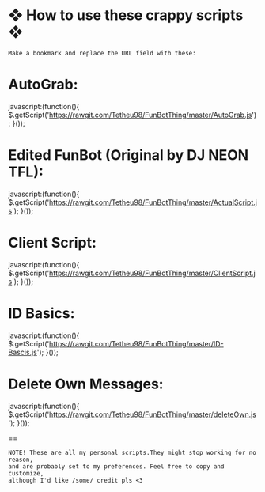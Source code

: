❖ How to use these crappy scripts ❖
=======

    Make a bookmark and replace the URL field with these:


AutoGrab:
==
 javascript:(function(){
 	$.getScript('https://rawgit.com/Tetheu98/FunBotThing/master/AutoGrab.js');
 }());

Edited FunBot (Original by DJ NEON TFL):
==
 javascript:(function(){
   $.getScript('https://rawgit.com/Tetheu98/FunBotThing/master/ActualScript.js');
 }());

Client Script:
==
 javascript:(function(){
   $.getScript('https://rawgit.com/Tetheu98/FunBotThing/master/ClientScript.js');
 }());

ID Basics:
==
 javascript:(function(){
   $.getScript('https://rawgit.com/Tetheu98/FunBotThing/master/ID-Bascis.js');
 }());

Delete Own Messages:
==
 javascript:(function(){
   $.getScript('https://rawgit.com/Tetheu98/FunBotThing/master/deleteOwn.js');
 }());

==

    NOTE! These are all my personal scripts.They might stop working for no reason,
    and are probably set to my preferences. Feel free to copy and customize,
    although I'd like /some/ credit pls <3

